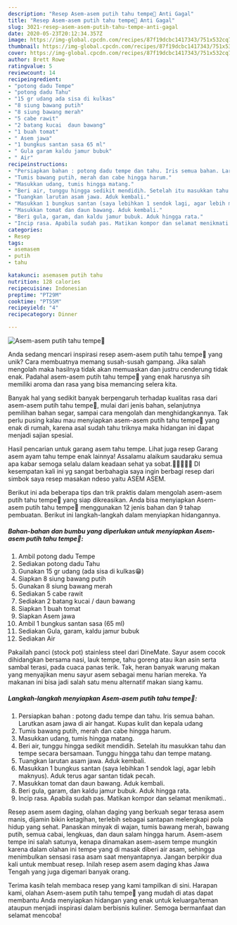 ```yaml
---
description: "Resep Asem-asem putih tahu tempe🦐 Anti Gagal"
title: "Resep Asem-asem putih tahu tempe🦐 Anti Gagal"
slug: 3021-resep-asem-asem-putih-tahu-tempe-anti-gagal
date: 2020-05-23T20:12:34.357Z
image: https://img-global.cpcdn.com/recipes/87f19dcbc1417343/751x532cq70/asem-asem-putih-tahu-tempe🦐-foto-resep-utama.jpg
thumbnail: https://img-global.cpcdn.com/recipes/87f19dcbc1417343/751x532cq70/asem-asem-putih-tahu-tempe🦐-foto-resep-utama.jpg
cover: https://img-global.cpcdn.com/recipes/87f19dcbc1417343/751x532cq70/asem-asem-putih-tahu-tempe🦐-foto-resep-utama.jpg
author: Brett Rowe
ratingvalue: 5
reviewcount: 14
recipeingredient:
- "potong dadu Tempe"
- "potong dadu Tahu"
- "15 gr udang ada sisa di kulkas"
- "8 siung bawang putih"
- "8 siung bawang merah"
- "5 cabe rawit"
- "2 batang kucai  daun bawang"
- "1 buah tomat"
- " Asem jawa"
- "1 bungkus santan sasa 65 ml"
- " Gula garam kaldu jamur bubuk"
- " Air"
recipeinstructions:
- "Persiapkan bahan : potong dadu tempe dan tahu. Iris semua bahan. Larutkan asam jawa di air hangat. Kupas kulit dan kepala udang"
- "Tumis bawang putih, merah dan cabe hingga harum."
- "Masukkan udang, tumis hingga matang."
- "Beri air, tunggu hingga sedikit mendidih. Setelah itu masukkan tahu dan tempe secara bersamaan. Tunggu hingga tahu dan tempe matang."
- "Tuangkan larutan asam jawa. Aduk kembali."
- "Masukkan 1 bungkus santan (saya lebihkan 1 sendok lagi, agar lebih maknyus). Aduk terus agar santan tidak pecah."
- "Masukkan tomat dan daun bawang. Aduk kembali."
- "Beri gula, garam, dan kaldu jamur bubuk. Aduk hingga rata."
- "Incip rasa. Apabila sudah pas. Matikan kompor dan selamat menikmati.."
categories:
- Resep
tags:
- asemasem
- putih
- tahu

katakunci: asemasem putih tahu 
nutrition: 128 calories
recipecuisine: Indonesian
preptime: "PT29M"
cooktime: "PT55M"
recipeyield: "4"
recipecategory: Dinner

---
```



![Asem-asem putih tahu tempe🦐](https://img-global.cpcdn.com/recipes/87f19dcbc1417343/751x532cq70/asem-asem-putih-tahu-tempe🦐-foto-resep-utama.jpg)

Anda sedang mencari inspirasi resep asem-asem putih tahu tempe🦐 yang unik? Cara membuatnya memang susah-susah gampang. Jika salah mengolah maka hasilnya tidak akan memuaskan dan justru cenderung tidak enak. Padahal asem-asem putih tahu tempe🦐 yang enak harusnya sih memiliki aroma dan rasa yang bisa memancing selera kita.

Banyak hal yang sedikit banyak berpengaruh terhadap kualitas rasa dari asem-asem putih tahu tempe🦐, mulai dari jenis bahan, selanjutnya pemilihan bahan segar, sampai cara mengolah dan menghidangkannya. Tak perlu pusing kalau mau menyiapkan asem-asem putih tahu tempe🦐 yang enak di rumah, karena asal sudah tahu triknya maka hidangan ini dapat menjadi sajian spesial.

Hasil pencarian untuk garang asem tahu tempe. Lihat juga resep Garang asem ayam tahu tempe enak lainnya! Assalamu alaikum saudaraku semua apa kabar semoga selalu dalam keadaan sehat ya sobat.🤲🤲🤲🤲🤲 DI kesempatan kali ini yg sangat berbahagia saya ingin berbagi resep dari simbok saya resep masakan ndeso yaitu ASEM ASEM.


Berikut ini ada beberapa tips dan trik praktis dalam mengolah asem-asem putih tahu tempe🦐 yang siap dikreasikan. Anda bisa menyiapkan Asem-asem putih tahu tempe🦐 menggunakan 12 jenis bahan dan 9 tahap pembuatan. Berikut ini langkah-langkah dalam menyiapkan hidangannya.

<!--inarticleads1-->

##### Bahan-bahan dan bumbu yang diperlukan untuk menyiapkan Asem-asem putih tahu tempe🦐:

1. Ambil potong dadu Tempe
1. Sediakan potong dadu Tahu
1. Gunakan 15 gr udang (ada sisa di kulkas😁)
1. Siapkan 8 siung bawang putih
1. Gunakan 8 siung bawang merah
1. Sediakan 5 cabe rawit
1. Sediakan 2 batang kucai / daun bawang
1. Siapkan 1 buah tomat
1. Siapkan  Asem jawa
1. Ambil 1 bungkus santan sasa (65 ml)
1. Sediakan  Gula, garam, kaldu jamur bubuk
1. Sediakan  Air


Pakailah panci (stock pot) stainless steel dari DineMate. Sayur asem cocok dihidangkan bersama nasi, lauk tempe, tahu goreng atau ikan asin serta sambal terasi, pada cuaca panas terik. Tak, heran banyak warung makan yang menyajikan menu sayur asem sebagai menu harian mereka. Ya makanan ini bisa jadi salah satu menu alternatif makan siang kamu. 

<!--inarticleads2-->

##### Langkah-langkah menyiapkan Asem-asem putih tahu tempe🦐:

1. Persiapkan bahan : potong dadu tempe dan tahu. Iris semua bahan. Larutkan asam jawa di air hangat. Kupas kulit dan kepala udang
1. Tumis bawang putih, merah dan cabe hingga harum.
1. Masukkan udang, tumis hingga matang.
1. Beri air, tunggu hingga sedikit mendidih. Setelah itu masukkan tahu dan tempe secara bersamaan. Tunggu hingga tahu dan tempe matang.
1. Tuangkan larutan asam jawa. Aduk kembali.
1. Masukkan 1 bungkus santan (saya lebihkan 1 sendok lagi, agar lebih maknyus). Aduk terus agar santan tidak pecah.
1. Masukkan tomat dan daun bawang. Aduk kembali.
1. Beri gula, garam, dan kaldu jamur bubuk. Aduk hingga rata.
1. Incip rasa. Apabila sudah pas. Matikan kompor dan selamat menikmati..


Resep asem asem daging, olahan daging yang berkuah segar terasa asem manis, dijamin bikin ketagihan, terlebih sebagai santapan melengkapi pola hidup yang sehat. Panaskan minyak di wajan, tumis bawang merah, bawang putih, semua cabai, lengkuas, dan daun salam hingga harum. Asem-asem tempe ini salah satunya, kenapa dinamakan asem-asem tempe mungkin karena dalam olahan ini tempe yang di masak diberi air asam, sehingga menimbulkan sensasi rasa asam saat menyantapnya. Jangan berpikir dua kali untuk membuat resep. Inilah resep asem asem daging khas Jawa Tengah yang juga digemari banyak orang. 

Terima kasih telah membaca resep yang kami tampilkan di sini. Harapan kami, olahan Asem-asem putih tahu tempe🦐 yang mudah di atas dapat membantu Anda menyiapkan hidangan yang enak untuk keluarga/teman ataupun menjadi inspirasi dalam berbisnis kuliner. Semoga bermanfaat dan selamat mencoba!
